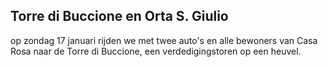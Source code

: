 ## Torre di Buccione en Orta S. Giulio
op zondag 17 januari rijden we met twee auto's en alle bewoners van Casa Rosa naar de Torre di Buccione, een verdedigingstoren op een heuvel.
